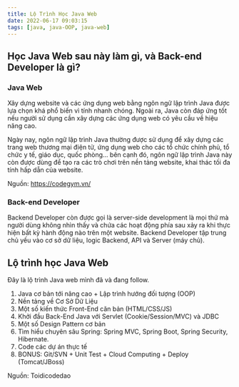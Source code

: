 ```yaml
---
title: Lộ Trình Học Java Web
date: 2022-06-17 09:03:15
tags: [java, java-OOP, java-web]
---
```


## Học Java Web sau này làm gì, và Back-end Developer là gì?

### Java Web

Xây dựng website và các ứng dụng web bằng ngôn ngữ lập trình Java được lựa chọn khá phổ biến vì tính nhanh chóng. Ngoài ra, Java còn đáp ứng tốt nếu người sử dụng cần xây dựng các ứng dụng web có yêu cầu về hiệu năng cao.

Ngày nay, ngôn ngữ lập trình Java thường được sử dụng để xây dựng các trang web thương mại điện tử, ứng dụng web cho các tổ chức chính phủ, tổ chức y tế, giáo dục, quốc phòng… bên cạnh đó, ngôn ngữ lập trình Java này còn được dùng để tạo ra các trò chơi trên nền tảng website, khai thác tối đa tính hấp dẫn của website. 

Nguồn: https://codegym.vn/

### Back-end Developer

Backend Developer còn được gọi là server-side development là mọi thứ mà người dùng không nhìn thấy và chứa các hoạt động phía sau xảy ra khi thực hiện bất kỳ hành động nào trên một website. Backend Developer tập trung chủ yếu vào cơ sở dữ liệu, logic Backend, API và Server (máy chủ).

## Lộ trình học Java Web

Đây là lộ trình Java web mình đã và đang follow.

1. Java cơ bản tới nâng cao + Lập trình hướng đối tượng (OOP)
2. Nền tảng về Cơ Sở Dữ Liệu
3. Một số kiến thức Front-End căn bản (HTML/CSS/JS)
4. Khởi đầu Back-End Java với Servlet (Cookie/Session/MVC) và JDBC
5. Một số Design Pattern cơ bản
6. Tìm hiểu chuyên sâu Spring: Spring MVC, Spring Boot, Spring Security, Hibernate.
7. Code các dự án thực tế
8. BONUS: Git/SVN + Unit Test + Cloud Computing + Deploy (Tomcat/JBoss)

Nguồn: Toidicodedao